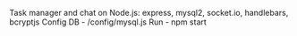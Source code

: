 Task manager and chat on Node.js: express, mysql2, socket.io, handlebars, bcryptjs
Config DB - /config/mysql.js
Run - npm start
